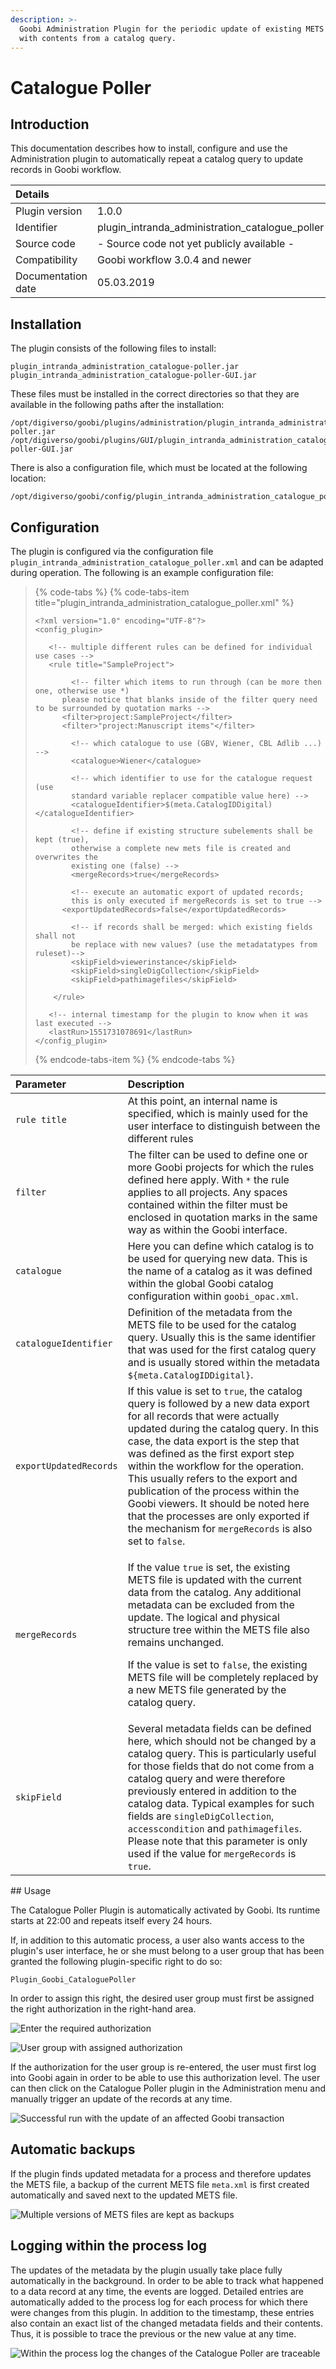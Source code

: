 ```yaml
---
description: >-
  Goobi Administration Plugin for the periodic update of existing METS files
  with contents from a catalog query.
---
```


# Catalogue Poller

## Introduction

This documentation describes how to install, configure and use the Administration plugin to automatically repeat a catalog query to update records in Goobi workflow.

| Details | ​ |
| :--- | :--- |
| Plugin version | 1.0.0 |
| Identifier | plugin\_intranda\_administration\_catalogue\_poller |
| Source code | - Source code not yet publicly available - |
| Compatibility | Goobi workflow 3.0.4 and newer |
| Documentation date | 05.03.2019 |

## Installation <a id="installation"></a>

The plugin consists of the following files to install:

```text
plugin_intranda_administration_catalogue-poller.jar
plugin_intranda_administration_catalogue-poller-GUI.jar
```

These files must be installed in the correct directories so that they are available in the following paths after the installation:

```text
/opt/digiverso/goobi/plugins/administration/plugin_intranda_administration_catalogue-poller.jar
/opt/digiverso/goobi/plugins/GUI/plugin_intranda_administration_catalogue-poller-GUI.jar
```

There is also a configuration file, which must be located at the following location:

```text
/opt/digiverso/goobi/config/plugin_intranda_administration_catalogue_poller.xml
```

## Configuration <a id="konfiguration"></a>

The plugin is configured via the configuration file `plugin_intranda_administration_catalogue_poller.xml` and can be adapted during operation. The following is an example configuration file:

> {% code-tabs %}
> {% code-tabs-item title="plugin\_intranda\_administration\_catalogue\_poller.xml" %}
> ```markup
> <?xml version="1.0" encoding="UTF-8"?>
> <config_plugin>
>    
>    <!-- multiple different rules can be defined for individual use cases -->
>    <rule title="SampleProject">
>         
>         <!-- filter which items to run through (can be more then one, otherwise use *)
> 		please notice that blanks inside of the filter query need to be surrounded by quotation marks -->
> 		<filter>project:SampleProject</filter>
> 		<filter>"project:Manuscript items"</filter>
>         
>         <!-- which catalogue to use (GBV, Wiener, CBL Adlib ...) -->
>         <catalogue>Wiener</catalogue>
>         
>         <!-- which identifier to use for the catalogue request (use 
>         standard variable replacer compatible value here) -->
>         <catalogueIdentifier>$(meta.CatalogIDDigital)</catalogueIdentifier>
>         
>         <!-- define if existing structure subelements shall be kept (true), 
>         otherwise a complete new mets file is created and overwrites the 
>         existing one (false) -->
>         <mergeRecords>true</mergeRecords>
>         
>         <!-- execute an automatic export of updated records; 
>         this is only executed if mergeRecords is set to true -->
> 		<exportUpdatedRecords>false</exportUpdatedRecords>
>         
>         <!-- if records shall be merged: which existing fields shall not 
>         be replace with new values? (use the metadatatypes from ruleset)-->
>         <skipField>viewerinstance</skipField>
>         <skipField>singleDigCollection</skipField>    
>         <skipField>pathimagefiles</skipField> 
>         
>     </rule>
>    
>    <!-- internal timestamp for the plugin to know when it was last executed -->
>    <lastRun>1551731078691</lastRun>
> </config_plugin>
> ```
> {% endcode-tabs-item %}
> {% endcode-tabs %}

<table>
  <thead>
    <tr>
      <th style="text-align:left">Parameter</th>
      <th style="text-align:left">Description</th>
    </tr>
  </thead>
  <tbody>
    <tr>
      <td style="text-align:left"><code>rule title</code>
      </td>
      <td style="text-align:left">At this point, an internal name is specified, which is mainly used for
        the user interface to distinguish between the different rules</td>
    </tr>
    <tr>
      <td style="text-align:left"><code>filter</code>
      </td>
      <td style="text-align:left">The filter can be used to define one or more Goobi projects for which
        the rules defined here apply. With <code>*</code> the rule applies to all
        projects. Any spaces contained within the filter must be enclosed in quotation
        marks in the same way as within the Goobi interface.</td>
    </tr>
    <tr>
      <td style="text-align:left"><code>catalogue</code>
      </td>
      <td style="text-align:left">Here you can define which catalog is to be used for querying new data.
        This is the name of a catalog as it was defined within the global Goobi
        catalog configuration within <code>goobi_opac.xml</code>.</td>
    </tr>
    <tr>
      <td style="text-align:left"><code>catalogueIdentifier</code>
      </td>
      <td style="text-align:left">Definition of the metadata from the METS file to be used for the catalog
        query. Usually this is the same identifier that was used for the first
        catalog query and is usually stored within the metadata <code>${meta.CatalogIDDigital}</code>.</td>
    </tr>
    <tr>
      <td style="text-align:left"><code>exportUpdatedRecords</code>
      </td>
      <td style="text-align:left">If this value is set to <code>true</code>, the catalog query is followed
        by a new data export for all records that were actually updated during
        the catalog query. In this case, the data export is the step that was defined
        as the first export step within the workflow for the operation. This usually
        refers to the export and publication of the process within the Goobi viewers.
        It should be noted here that the processes are only exported if the mechanism
        for <code>mergeRecords</code> is also set to <code>false</code>.</td>
    </tr>
    <tr>
      <td style="text-align:left"><code>mergeRecords</code>
      </td>
      <td style="text-align:left">
        <p>If the value <code>true</code> is set, the existing METS file is updated
          with the current data from the catalog. Any additional metadata can be
          excluded from the update. The logical and physical structure tree within
          the METS file also remains unchanged.</p>
        <p>If the value is set to <code>false</code>, the existing METS file will
          be completely replaced by a new METS file generated by the catalog query.</p>
      </td>
    </tr>
    <tr>
      <td style="text-align:left"><code>skipField</code>
      </td>
      <td style="text-align:left">Several metadata fields can be defined here, which should not be changed
        by a catalog query. This is particularly useful for those fields that do
        not come from a catalog query and were therefore previously entered in
        addition to the catalog data. Typical examples for such fields are <code>singleDigCollection</code>, <code>accesscondition</code> and <code>pathimagefiles</code>.
        Please note that this parameter is only used if the value for <code>mergeRecords</code> is <code>true</code>.</td>
    </tr>
  </tbody>
</table>## Usage

The Catalogue Poller Plugin is automatically activated by Goobi. Its runtime starts at 22:00 and repeats itself every 24 hours.

If, in addition to this automatic process, a user also wants access to the plugin's user interface, he or she must belong to a user group that has been granted the following plugin-specific right to do so:

```text
Plugin_Goobi_CataloguePoller 
```

In order to assign this right, the desired user group must first be assigned the right authorization in the right-hand area.

![Enter the required authorization](https://blobscdn.gitbook.com/v0/b/gitbook-28427.appspot.com/o/assets%2F-LZ4vYcdbp6Dw7s7NKy0%2F-L_9Z1sxO7Fgg4z8TBZQ%2F-L_9c4R09Q6HdfAS3ft-%2Fcatalogue_poller_01.png?alt=media&token=2fbca660-dca4-4f3a-b21e-6eb62adced0f)

![User group with assigned authorization](https://blobscdn.gitbook.com/v0/b/gitbook-28427.appspot.com/o/assets%2F-LZ4vYcdbp6Dw7s7NKy0%2F-L_9Z1sxO7Fgg4z8TBZQ%2F-L_9c4QxF68xOhKMbEco%2Fcatalogue_poller_02.png?alt=media&token=9faa07d0-c71c-43de-b0f1-0247cf0597b7)

If the authorization for the user group is re-entered, the user must first log into Goobi again in order to be able to use this authorization level. The user can then click on the Catalogue Poller plugin in the Administration menu and manually trigger an update of the records at any time.

![Successful run with the update of an affected Goobi transaction](https://blobscdn.gitbook.com/v0/b/gitbook-28427.appspot.com/o/assets%2F-LZ4vYcdbp6Dw7s7NKy0%2F-L_9Z1sxO7Fgg4z8TBZQ%2F-L_9c4R2keipjfUCICJD%2Fcatalogue_poller_03.png?alt=media&token=a81a9a15-e11d-41e1-ab53-027a09a35796)

## Automatic backups

If the plugin finds updated metadata for a process and therefore updates the METS file, a backup of the current METS file `meta.xml` is first created automatically and saved next to the updated METS file.

![Multiple versions of METS files are kept as backups](https://blobscdn.gitbook.com/v0/b/gitbook-28427.appspot.com/o/assets%2F-LZ4vYcdbp6Dw7s7NKy0%2F-L_EqtM7dAC-gMDktGKg%2F-L_EsSABauq2kgEpsg5W%2Fcatalogue_poller_04.png?alt=media&token=0fd37d89-3c21-4866-bc5a-e9c1cd3f45e7)

## Logging within the process log

The updates of the metadata by the plugin usually take place fully automatically in the background. In order to be able to track what happened to a data record at any time, the events are logged. Detailed entries are automatically added to the process log for each process for which there were changes from this plugin. In addition to the timestamp, these entries also contain an exact list of the changed metadata fields and their contents. Thus, it is possible to trace the previous or the new value at any time.

![Within the process log the changes of the Catalogue Poller are traceable](https://blobscdn.gitbook.com/v0/b/gitbook-28427.appspot.com/o/assets%2F-LZ4vYcdbp6Dw7s7NKy0%2F-L_EqtM7dAC-gMDktGKg%2F-L_EsUQIB9e-ktMRQ3Nf%2Fcatalogue_poller_05.png?alt=media&token=ebefc340-2367-40d1-8c5d-63cc7d2716fa)

